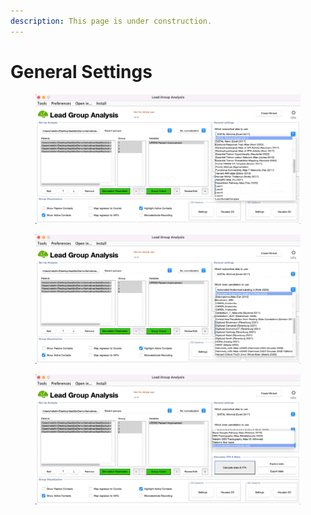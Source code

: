 ```yaml
---
description: This page is under construction.
---
```


# General Settings

<figure><img src="../.gitbook/assets/Screen Shot 2023-08-14 at 12.40.12.png" alt=""><figcaption></figcaption></figure>



<figure><img src="../.gitbook/assets/Screen Shot 2023-08-14 at 12.40.17.png" alt=""><figcaption></figcaption></figure>

<figure><img src="../.gitbook/assets/Screen Shot 2023-08-14 at 12.40.27 (1).png" alt=""><figcaption></figcaption></figure>
